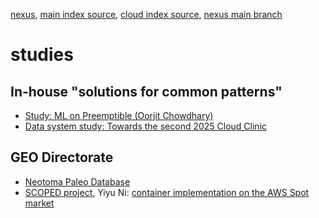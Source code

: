 [nexus](https://robfatland.github.io/nexus), [main index source](https://github.com/robfatland/nexus/blob/gh-pages/index.md), 
[cloud index source](https://github.com/robfatland/nexus/blob/gh-pages/cloud/index.md), [nexus main branch](https://github.com/robfatland/nexus/tree/main)

# studies

## In-house "solutions for common patterns"


- [Study: ML on Preemptible (Oorjit Chowdhary)](https://github.com/oorjitchowdhary/ml-training-preemptible-vms/blob/main/README.md)
- [Data system study: Towards the second 2025 Cloud Clinic](https://student-atomic-portal.azurewebsites.net/api/lookup?name=Carbon)


## GEO Directorate


- [Neotoma Paleo Database](https://www.neotomadb.org/)
- [SCOPED project](https://seisscoped.org/),
Yiyu Ni: [container implementation on the AWS Spot market](https://github.com/SeisSCOPED/QuakeScope/blob/6d7ac909cce0889d4a33b6373dea7b4842694bc2/sb_catalog/configs/job_definition_picking.yaml)
